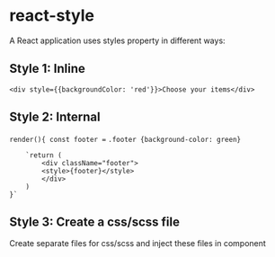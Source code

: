 # react-style
A React application uses styles property in different ways:

## Style 1: Inline
`<div style={{backgroundColor: 'red'}}>Choose your items</div>`

## Style 2: Internal 
  `render(){
        const footer =` `.footer {background-color: green}`
        
        `return (
            <div className="footer">
            <style>{footer}</style>
            </div>
        )
    }`


## Style 3: Create a css/scss file 
Create separate files for css/scss and inject these files in component
